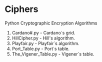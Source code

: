 # Ciphers
Python Cryptographic Encryption Algorithms

1. Cardano#.py - Cardano`s grid.
2. HillCipher.py - Hill's algorithm.
3. Playfair.py - Playfair`s algorithm.
4. Port_Table.py - Port`s table.
5. The_Vigener_Table.py - Vigener`s table.
